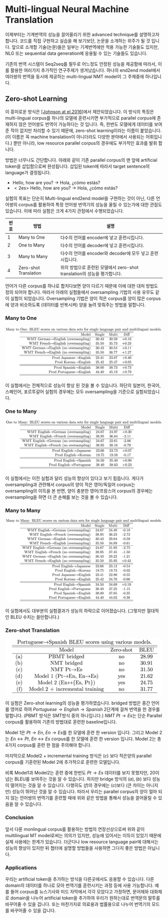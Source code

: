 # Multi-lingual Neural Machine Translation

이제부터는 기계번역의 성능을 끌어올리기 위한 advanced technique를 설명하고자 합니다. 코드를 직접 구현하고 실습을 해 보기보단, 논문을 소개하는 위주가 될 것 입니다. 앞으로 소개할 기술(논문)들은 일부는 기계번역에만 적용 가능한 기술들도 있지만, NLG 또는 sequential data generation에 응용될 수 있는  기술들도 있습니다.

기존의 번역 시스템이 Seq2seq를 필두로 어느정도 안정된 성능을 제공함에 따라서, 이를 활용한 여러가지 추가적인 연구주제가 생겨났습니다. 하나의 end2end model에서 여러쌍의 번역을 동시에 제공하는 multi-lingual NMT model이 그 주제중에 하나입니다.

## Zero-shot Learning

이 흥미로운 방식은 [[Johnson at el.2016]](https://arxiv.org/pdf/1611.04558.pdf)에서 제안되었습니다. 이 방식의 특징은 multi-lingual corpus를 하나의 모델에 훈련시키면 부가적으로 parallel corpus에 존재하지 않은 언어쌍도 번역이 가능하다는 것 입니다. 즉, 한번도 모델에게 데이터를 보여준 적이 없지만 처리할 수 있기 때문에, zero-shot learning이라는 이름이 붙었습니다. (이 이름은 꼭 machine translation이 아니더라도 다양한 분야에서 사용되는 어휘입니다.) 뿐만 아니라, low resource parallel corpus의 경우에도 부가적인 효과를 발휘 합니다.

방법은 너무나도 간단합니다. 아래와 같이 기존 parallel corpus의 맨 앞에 artificial token을 삽입함으로써 완성됩니다. 삽입된 token에 따라서 target sentence의 language가 결정됩니다.

- Hello, how are you? $\rightarrow$ Hola, ¿cómo estás?
- $<2\text{es}>$ Hello, how are you? $\rightarrow$ Hola, ¿cómo estás?

실험의 목표는 단순히 Multi-lingual end2end model을 구현하는 것이 아닌, 다른 언어쌍의 corpus를 활용하여 특정 언어쌍 번역기의 성능을 올릴 수 있는가에 대한 관점도 있습니다. 이에 따라 실험은 크게 4가지 관점에서 수행되었습니다.

|번호|방법|설명|
|-|-|-|
|1|Many to One|다수의 언어를 encoder에 넣고 훈련시킵니다.|
|2|One to Many|다수의 언어를 decoder에 넣고 훈련시킵니다.|
|3|Many to Many|다수의 언어를 encoder와 decoder에 모두 넣고 훈련시킵니다.|
|4|Zero-shot Translation|위의 방법으로 훈련된 모델에서 zero-shot translation의 성능을 평가합니다.|
    
언어가 다른 corpus를 하나로 합치다보면 양이 다르기 때문에 이에 대한 대처 방법도 정의 되어야 합니다. 따라서 아래의 실험들에서 oversampling 기법의 사용 유무도 같이 실험이 되었습니다. Oversampling 기법은 양이 적은 corpus를 양이 많은 corpus에 양과 비슷하도록 (데이터를 반복시켜) 양을 늘려 맞춰주는 방법을 말합니다.

### Many to One

![Many to One](../assets/nmt-zeroshot-1.png)

이 실험에서는 전체적으로 성능이 향상 된 것을 볼 수 있습니다. 하단의 일본어, 한국어, 스페인어, 포르투갈어 실험의 경우에는 모두 oversampling을 기준으로 실험되었습니다.

### One to Many

![One to Many](../assets/nmt-zeroshot-2.png)

이 실험에서는 이전 실험과 달리 성능의 향상이 있다고 보기 힘듭니다. 게다가 oversampling과 관련해서 corpus의 양이 적은 영어/독일어 corpus는 oversampling의 이득을 본 반면, 양이 충분한 영어/프랑스어 corpus의 경우에는 oversampling을 하면 더 큰 손해를 보는 것을 볼 수 있습니다.

### Many to Many

![Many to Many](../assets/nmt-zeroshot-3.png)

이 실험에서도 대부분의 실험결과가 성능의 하락으로 이어졌습니다. (그렇지만 절대적인 BLEU 수치는 쓸만합니다.)

### Zero-shot Translation

![Zero-shot Translation](../assets/nmt-zeroshot-4.png)

이 실험은 Zero-shot learning의 성능을 평가하였습니다. bridged 방법은 중간 언어를 영어로 하여 $Portuguese \rightarrow English \rightarrow Spanish$ 2단계에 걸쳐 번역을 한 경우를 말합니다. (PBMT 방식은 SMT방식 중의 하나입니다.) $NMT~Pt \rightarrow Es$는 단순 Parallel corpus를 활용하여 기존의 방법대로 훈련한 baseline입니다.

Model 1은 $Pt \rightarrow En$, $En \rightarrow Es$를 한 모델에 훈련 한 version 입니다. 그리고 Model 2는 $En \leftrightarrow Pt$, $En \leftrightarrow Es$ corpus를 한 모델에 훈련 한 version 입니다. Model 2는 총 4가지 corpus를 훈련 한 점을 주의해야 합니다.

마지막으로 Model2 + incremental training 방식은 $(c)$ 보다 적은양의 parallel corpus를 기훈련된 Model 2에 추가적으로 훈련한 모델입니다.

비록 Model1과 Model2는 훈련 중에 한번도 $Pt \rightarrow Es$ 데이터를 보지 못했지만, 20이 넘는 BLEU를 보여주는 것을 알 수 있습니다. 하지만 bridge 방식의 $(a),(b)$ 보다 성능이 떨어지는 것을 알 수 있습니다. 다행히도 $(f)$의 경우에는 $(c)$보다 (큰 차이는 아니지만) 성능이 뛰어난 것을 알 수 있습니다. 따라서 우리는 parallel corpus의 양이 얼마 되지 않는 언어쌍의 번역기를 훈련할 때에 위와 같은 방법을 통해서 성능을 끌어올릴 수 있음을 알 수 있습니다.

### Conclusion

앞서 다룬 monlingual corpus를 활용하는 방법의 연장선상으로써 위와 같이 multilingual MT model로써는 의의가 있지만, 성능에 있어서는 이득이 있었기 때문에 실제 사용에는 한계가 있습니다. 더군다나 low resource language pair에 대해서는 성능의 향상이 있지만 뒤 챕터에 설명할 방법들을 사용하면 그다지 좋은 방법은 아닙니다.

### Applications

우리는 artificial token을 추가하는 방식을 다른곳에서도 응용할 수 있습니다. 다른 domain의 데이터를 하나로 모아 번역기를 훈련시키는 과정 등에 사용 가능합니다. 예를 들어 corpus를 뉴스기사와 미드 자막에서 각각 모았다고 가정하면, 문어체와 대화체로 domain을 나누어 artificial token을 추가하여 우리가 원하는대로 번역문의 말투를 바꾸어줄 수 있을 겁니다. 또는 마찬가지로 의료용과 법률용으로 나누어 번역기의 모드를 바꾸어줄 수 있을 겁니다.